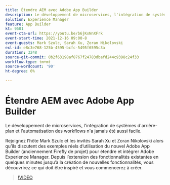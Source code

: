 ```yaml
---
title: Étendre AEM avec Adobe App Builder
description: Le développement de microservices, l'intégration de systèmes d'arrière-plan et l'automatisation des workflows n'a jamais été aussi facile.
solution: Experience Manager
feature: App Builder
kt: 9501
event-cta-url: https://youtu.be/b6jKxNnXFrk
event-start-time: 2021-12-16 09:00-8
event-guests: Mark Szulc, Sarah Xu, Zoran Nikolovski
exl-id: e8c3e768-125b-4595-bcfc-5495f6595c3a
duration: 3248
source-git-commit: 0b2f63198af8767f24783dbafd244c9398c24f33
workflow-type: tm+mt
source-wordcount: '90'
ht-degree: 0%

---
```


# Étendre AEM avec Adobe App Builder

Le développement de microservices, l&#39;intégration de systèmes d&#39;arrière-plan et l&#39;automatisation des workflows n&#39;a jamais été aussi facile.

Rejoignez l’hôte Mark Szulc et les invités Sarah Xu et Zoran Nikolovski alors qu’ils discutent des exemples réels d’utilisation du nouvel Adobe App Builder (anciennement Firefly de projet) pour étendre et intégrer Adobe Experience Manager.  Depuis l’extension des fonctionnalités existantes en quelques minutes jusqu’à la création de nouvelles fonctionnalités, vous découvrirez ce qui doit être inspiré et vous commencerez à créer.

>[!VIDEO](https://video.tv.adobe.com/v/339319/?quality=12&learn=on)

